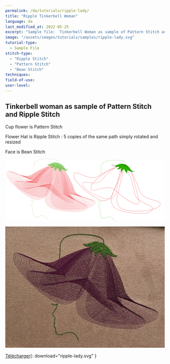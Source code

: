 ```yaml
---
permalink: /da/tutorials/ripple-lady/
title: "Ripple Tinkerbell Woman"
language: da
last_modified_at: 2022-05-25
excerpt: "Sample file:  Tinkerbell Woman as sample of Pattern Stitch and Ripple Stitch"
image: "/assets/images/tutorials/samples/ripple-lady.svg"
tutorial-type:
  - Sample File
stitch-type:
  - "Ripple Stitch"
  - "Pattern Stitch"
  - "Bean Stitch"
techniques:
field-of-use:
user-level:
---
```


## Tinkerbell woman as sample of Pattern Stitch and Ripple Stitch

Cup flower is Pattern Stitch

Flower Hat is Ripple  Stitch : 5 copies of the same path simply rotated and resized

Face is Bean  Stitch


![SVG](/assets/images/tutorials/samples/ripple-lady.svg)

![Embroidered](/assets/images/tutorials/tutorial-preview-images/ripple-lady.jpg)

[Télécharger](/assets/images/tutorials/samples/ripple-lady.svg){: download="ripple-lady.svg" }
